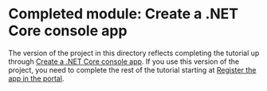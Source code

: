 # Completed module: Create a .NET Core console app

The version of the project in this directory reflects completing the tutorial up through [Create a .NET Core console app](https://docs.microsoft.com/graph/tutorials/dotnet-core?tutorial-step=1). If you use this version of the project, you need to complete the rest of the tutorial starting at [Register the app in the portal](https://docs.microsoft.com/graph/tutorials/dotnet-core?tutorial-step=2).
